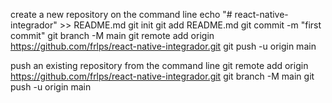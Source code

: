 create a new repository on the command line
    echo "# react-native-integrador" >> README.md
    git init
    git add README.md
    git commit -m "first commit"
    git branch -M main
    git remote add origin https://github.com/frlps/react-native-integrador.git
    git push -u origin main

push an existing repository from the command line
    git remote add origin https://github.com/frlps/react-native-integrador.git
    git branch -M main
    git push -u origin main